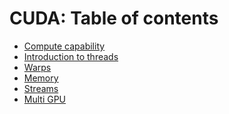 # CUDA: Table of contents
- [Compute capability](https://github.com/prav-nak/cuda/tree/main/0_device_query)
- [Introduction to threads](https://github.com/prav-nak/cuda/tree/main/1_Intro_Threads)
- [Warps](https://github.com/prav-nak/cuda/tree/main/2_warps)
- [Memory](https://github.com/prav-nak/cuda/tree/main/3_memory_stuff)
- [Streams]()
- [Multi GPU]()
